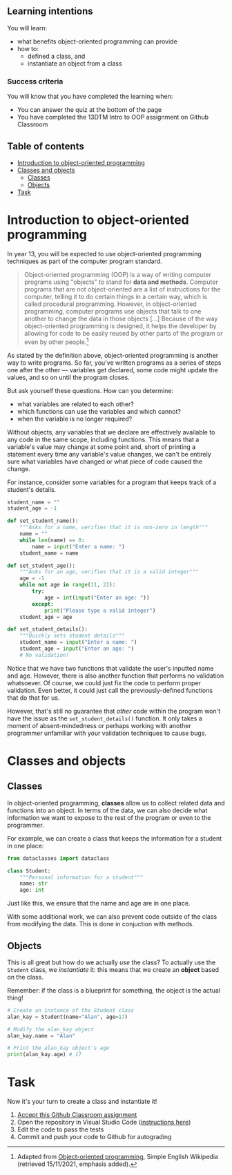 ## Learning intentions

You will learn:

- what benefits object-oriented programming can provide
- how to:
    - defined a class, and
    - instantiate an object from a class

### Success criteria

You will know that you have completed the learning when:

- You can answer the quiz at the bottom of the page
- You have completed the 13DTM Intro to OOP assignment on Github Classroom

## Table of contents
- [Introduction to object-oriented programming](#introduction-to-object-oriented-programming)
- [Classes and objects](#classes-and-objects)
  - [Classes](#classes)
  - [Objects](#objects)
- [Task](#task)

# Introduction to object-oriented programming

In year 13, you will be expected to use object-oriented programming techniques as part of the computer program standard.

> Object-oriented programming (OOP) is a way of writing computer programs using "objects" to stand for **data and methods**. Computer programs that are not object-oriented are a list of instructions for the computer, telling it to do certain things in a certain way, which is called procedural programming. However, in object-oriented programming, computer programs use objects that talk to one another to change the data in those objects […]  Because of the way object-oriented programming is designed, it helps the developer by allowing for code to be easily reused by other parts of the program or even by other people.[^1]

As stated by the definition above, object-oriented programming is another way to write programs. So far, you've written programs as a series of steps one after the other — variables get declared, some code might update the values, and so on until the program closes.

But ask yourself these questions. How can you determine:

- what variables are related to each other?
- which functions can use the variables and which cannot?
- when the variable is no longer required?

Without objects, any variables that we declare are effectively available to any code in the same scope, including functions. This means that a variable's value may change at some point and, short of printing a statement every time any variable's value changes, we can't be entirely sure what variables have changed or what piece of code caused the change.

For instance, consider some variables for a program that keeps track of a student's details.

```python
student_name = ""
student_age = -1

def set_student_name():
    """Asks for a name, verifies that it is non-zero in length"""
    name = ""
    while len(name) == 0:
        name = input("Enter a name: ")
    student_name = name

def set_student_age():
    """Asks for an age, verifies that it is a valid integer"""
    age = -1
    while not age in range(11, 22):
        try:
            age = int(input("Enter an age: "))
        except:
            print("Please type a valid integer")
    student_age = age

def set_student_details():
    """Quickly sets student details"""
    student_name = input("Enter a name: ")
    student_age = input("Enter an age: ")
    # No validation!
```

Notice that we have two functions that validate the user's inputted name and age. However, there is also another function that performs no validation whatsoever. Of course, we could just fix the code to perform proper validation. Even better, it could just call the previously-defined functions that do that for us.

However, that's still no guarantee that *other* code within the program won't have the issue as the ``set_student_details()`` function. It only takes a moment of absent-mindedness or perhaps working with another programmer unfamiliar with your validation techniques to cause bugs.

# Classes and objects

## Classes

In object-oriented programming, **classes** allow us to collect related data and functions into an object. In terms of the data, we can also decide what information we want to expose to the rest of the program or even to the programmer.

For example, we can create a class that keeps the information for a student in one place:

```python
from dataclasses import dataclass

class Student:
    """Personal information for a student"""
    name: str
    age: int
```

Just like this, we ensure that the name and age are in one place.

With some additional work, we can also prevent code outside of the class from modifying the data. This is done in conjuction with methods.

## Objects

This is all great but how do we actually *use* the class? To actually use the ``Student`` class, we *instantiate* it: this means that we create an **object** based on the class.

Remember: if the class is a blueprint for something, the object is the actual thing!

```python
# Create an instance of the Student class
alan_kay = Student(name="Alan", age=17)

# Modify the alan_kay object
alan_kay.name = "Alan"

# Print the alan_kay object's age
print(alan_kay.age) # 17
```

# Task

Now it's your turn to create a class and instantiate it!

1. [Accept this Github Classroom assignment](#task)
2. Open the repository in Visual Studio Code ([instructions here](../../Classroom/README.md))
3. Edit the code to pass the tests
4. Commit and push your code to Github for autograding

[^1]: Adapted from [Object-oriented programming](https://simple.wikipedia.org/wiki/Object-oriented_programming), Simple English Wikipedia (retrieved 15/11/2021, emphasis added).